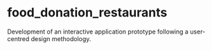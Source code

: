 # food_donation_restaurants
Development of an interactive application prototype following a user-centred design methodology. 
